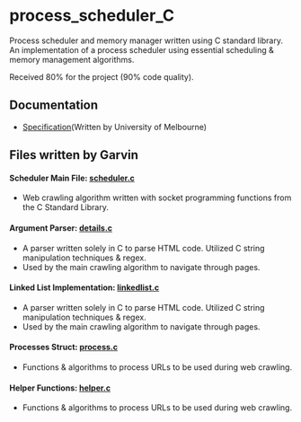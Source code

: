 # process_scheduler_C
Process scheduler and memory manager written using C standard library. An implementation of a process scheduler using essential scheduling & memory management algorithms.

Received 80% for the project (90% code quality).


## Documentation
- [Specification](https://github.com/garviin/process_scheduler_C/blob/master/project_specs.pdf)(Written by University of Melbourne)

## Files written by Garvin
#### Scheduler Main File: [scheduler.c](https://github.com/garviin/process_scheduler_C/blob/master/src/scheduler.c)
- Web crawling algorithm written with socket programming functions from the C Standard Library. 
#### Argument Parser: [details.c](https://github.com/garviin/process_scheduler_C/blob/master/src/details.c)
- A parser written solely in C to parse HTML code. Utilized C string manipulation techniques & regex.
- Used by the main crawling algorithm to navigate through pages.
#### Linked List Implementation: [linkedlist.c](https://github.com/garviin/process_scheduler_C/blob/master/src/linkedlist.c)
- A parser written solely in C to parse HTML code. Utilized C string manipulation techniques & regex.
- Used by the main crawling algorithm to navigate through pages.
#### Processes Struct: [process.c](https://github.com/garviin/process_scheduler_C/blob/master/src/process.c)
- Functions & algorithms to process URLs to be used during web crawling.
#### Helper Functions: [helper.c](https://github.com/garviin/process_scheduler_C/blob/master/src/helper.c)
- Functions & algorithms to process URLs to be used during web crawling.

